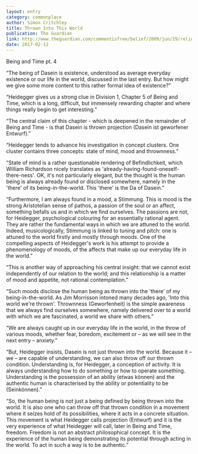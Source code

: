 ```yaml
---
layout: entry
category: commonplace
author: Simon Critchley
title: Thrown Into This World
publication: The Guardian
link: http://www.theguardian.com/commentisfree/belief/2009/jun/29/religion-philosophy
date: 2017-02-12
---
```


Being and Time pt. 4

“The being of Dasein is existence, understood as average everyday existence or our life in the world, discussed in the last entry. But how might we give some more content to this rather formal idea of existence?”

“Heidegger gives us a strong clue in Division 1, Chapter 5 of Being and Time, which is a long, difficult, but immensely rewarding chapter and where things really begin to get interesting.”

“The central claim of this chapter - which is deepened in the remainder of Being and Time - is that Dasein is thrown projection (Dasein ist geworfener Entwurf).”

“Heidegger tends to advance his investigation in concept clusters. One cluster contains three concepts: state of mind, mood and thrownness.”

“State of mind is a rather questionable rendering of Befindlichkeit, which William Richardson nicely translates as 'already-having-found-oneself-there-ness'. OK, it's not particularly elegant, but the thought is the human being is always already found or disclosed somewhere, namely in the 'there' of its being-in-the-world. This 'there' is the Da of Dasein.”

“Furthermore, I am always found in a mood, a Stimmung. This is mood is the strong Aristotelian sense of pathos, a passion of the soul or an affect, something befalls us and in which we find ourselves. The passions are not, for Heidegger, psychological colouring for an essentially rational agent. They are rather the fundamental ways in which we are attuned to the world. Indeed, musicologically, Stimmung is linked to tuning and pitch: one is attuned to the world firstly and mostly through moods. One of the compelling aspects of Heidegger's work is his attempt to provide a phenomenology of moods, of the affects that make up our everyday life in the world.”

“This is another way of approaching his central insight: that we cannot exist independently of our relation to the world; and this relationship is a matter of mood and appetite, not rational contemplation.”

“Such moods disclose the human being as thrown into the 'there' of my being-in-the-world. As Jim Morrisson intoned many decades ago, 'Into this world we're thrown'. Thrownness (Geworfenheit) is the simple awareness that we always find ourselves somewhere, namely delivered over to a world with which we are fascinated, a world we share with others.”

“We are always caught up in our everyday life in the world, in the throw of various moods, whether fear, boredom, excitement or – as we will see in the next entry – anxiety.”

“But, Heidegger insists, Dasein is not just thrown into the world. Because it – we – are capable of understanding, we can also throw off our thrown condition. Understanding is, for Heidegger, a conception of activity. It is always understanding how to do something or how to operate something. Understanding is the possession of an ability (etwas können) and the authentic human is characterised by the ability or potentiality to be (Seinkönnen).”

“So, the human being is not just a being defined by being thrown into the world. It is also one who can throw off that thrown condition in a movement where it seizes hold of its possibilities, where it acts in a concrete situation. This movement is what Heidegger calls projection (Entwurf) and it is the very experience of what Heidegger will call, later in Being and Time, freedom. Freedom is not an abstract philosophical concept. It is the experience of the human being demonstrating its potential through acting in the world. To act in such a way is to be authentic.”
